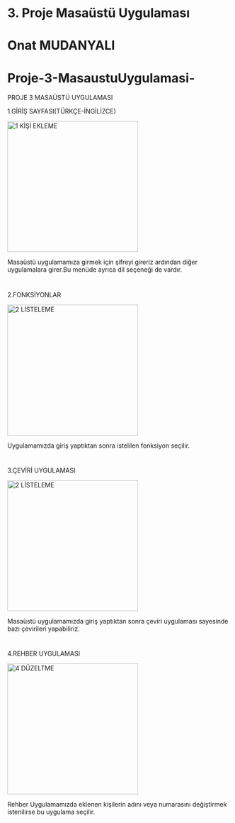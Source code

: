 # 3. Proje Masaüstü Uygulaması
# Onat MUDANYALI
# Proje-3-MasaustuUygulamasi-

PROJE 3 MASAÜSTÜ UYGULAMASI



1.GİRİŞ SAYFASI(TÜRKÇE-İNGİLİZCE)

<img width="295" alt="1 KİŞİ EKLEME" src="https://github.com/OnatMudanyali/Proje-3-MasaustuUygulamasi/assets/161920999/5023aa43-e710-4f8f-9c42-f6f6b370bffa">

Masaüstü uygulamamıza girmek için şifreyi gireriz ardından diğer uygulamalara girer.Bu menüde ayrıca dil seçeneği de vardır.



<h1></h1>



2.FONKSİYONLAR

<img width="295" alt="2 LİSTELEME" src="https://github.com/OnatMudanyali/Proje-3-MasaustuUygulamasi/assets/161920999/ca8eaae4-f92a-461b-abd7-ce93afabf04a">

Uygulamamızda giriş yaptıktan sonra istelilen fonksiyon seçilir.



<h1></h1>




3.ÇEVİRİ UYGULAMASI

<img width="295" alt="2 LİSTELEME" src="https://github.com/OnatMudanyali/Proje-3-MasaustuUygulamasi/assets/161920999/fb036a57-9636-4ae9-bc78-81e451e22639">

Masaüstü uygulamamızda giriş yaptıktan sonra çeviri uygulaması sayesinde bazı çevirileri yapabiliriz.


<h1></h1>




4.REHBER UYGULAMASI

<img width="295" alt="4 DÜZELTME" src="https://github.com/OnatMudanyali/Proje-3-MasaustuUygulamasi/assets/161920999/e4a84086-a76f-4cee-88f9-e21dbe0f71cc">

Rehber Uygulamamızda eklenen kişilerin adını veya numarasını değiştirmek istenilirse bu uygulama seçilir.



<h1></h1>
